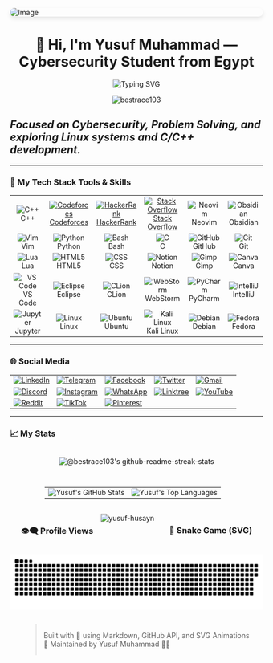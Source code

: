 <img src="https://github.com/user-attachments/assets/bdce8fbe-2f2c-4d0c-8808-44737ea23aab" 
     alt="Image" 
     style="width: 100%; height: 20%; display: block; border-radius: 10px; box-shadow: 0 4px 8px rgba(0,0,0,0.1);">

<h1 align="center">👋 Hi, I'm Yusuf Muhammad — Cybersecurity Student from Egypt</h1>

<p align="center">
  <img src="https://readme-typing-svg.demolab.com?font=Fira+Code&weight=600&size=22&duration=4000&pause=800&center=true&random=false&width=970&height=64&lines=Passionate+about+Cybersecurity+and+Problem+Solving!" alt="Typing SVG" />
</p>

<p align="center">  
    <img src="https://github-trophies.vercel.app/?username=yusuf-husayn&margin-h=10&margin-w=10&theme=algolia" alt="bestrace103" />
</p>

<h2 align="left" color="cornflowerblue">
<span>
    <b>
        <i>
            Focused on Cybersecurity, Problem Solving, and exploring Linux systems and C/C++ development.
        </i>
    </b>
</span>
</h2>

---

### 🧠 My Tech Stack Tools & Skills

<table align="center">

<!-- C++ - Codeforces - HackerRank - StackOverflow - Neovim - Obsidian -->
<tr>
  <td align="center" width="96">
    <img src="https://techstack-generator.vercel.app/cpp-icon.svg" width="65" height="65" alt="C++" />
    <br>C++
  </td>
  <td align="center" width="96">
    <a href="https://codeforces.com/profile/joe1.9">
      <img src="https://raw.githubusercontent.com/rahuldkjain/github-profile-readme-generator/master/src/images/icons/Social/codeforces.svg" height="65" alt="Codeforces" />
      <br>Codeforces
    </a>
  </td>
  <td align="center" width="96">
    <a href="https://www.hackerrank.com/profile/yusufmohammadhu1" target="_blank">
      <img src="https://upload.wikimedia.org/wikipedia/commons/6/65/HackerRank_logo.png" height="65" alt="HackerRank" />
      <br>HackerRank
    </a>
  </td>
  <td align="center" width="96">
    <a href="https://stackoverflow.com/users/28591458/yusuf-mohammad-hussein" target="_blank">
      <img src="https://cdn.jsdelivr.net/gh/devicons/devicon/icons/stackoverflow/stackoverflow-original.svg" height="65" alt="Stack Overflow" />
      <br>Stack Overflow
    </a>
  </td>
  <td align="center" width="96">
    <img src="https://skillicons.dev/icons?i=neovim" width="65" height="65" alt="Neovim" />
    <br>Neovim
  </td>
  <td align="center" width="96">
    <img src="https://skillicons.dev/icons?i=obsidian" width="65" height="65" alt="Obsidian" />
    <br>Obsidian
  </td>
</tr>

<!-- Vim - Python - Bash - C - GitHub - Git -->
<tr>
  <td align="center" width="96">
    <img src="https://skillicons.dev/icons?i=vim" width="65" height="65" alt="Vim" />
    <br>Vim
  </td>
  <td align="center" width="96">
    <img src="https://techstack-generator.vercel.app/python-icon.svg" width="65" height="65" alt="Python" />
    <br>Python
  </td>
  <td align="center" width="96">
    <img src="https://skillicons.dev/icons?i=bash" width="65" height="65" alt="Bash" />
    <br>Bash
  </td>
  <td align="center" width="96">
    <img src="https://skillicons.dev/icons?i=c" width="65" height="65" alt="C" />
    <br>C
  </td>
  <td align="center" width="96">
    <img src="https://techstack-generator.vercel.app/github-icon.svg" width="65" height="65" alt="GitHub" />
    <br>GitHub
  </td>
  <td align="center" width="96">
    <img src="https://user-images.githubusercontent.com/25181517/192108372-f71d70ac-7ae6-4c0d-8395-51d8870c2ef0.png" width="65" height="65" alt="Git" />
    <br>Git
  </td>
</tr>

<!-- Lua - HTML5 - CSS - Notion - Gimp - Canva -->
<tr>
  <td align="center" width="96">
    <img src="https://skillicons.dev/icons?i=lua" width="65" height="65" alt="Lua" />
    <br>Lua
  </td>
  <td align="center" width="96">
    <img src="https://skillicons.dev/icons?i=html" width="65" height="65" alt="HTML5" />
    <br>HTML5
  </td>
  <td align="center" width="96">
    <img src="https://skillicons.dev/icons?i=css" width="65" height="65" alt="CSS" />
    <br>CSS
  </td>
  <td align="center" width="96">
    <img src="https://skillicons.dev/icons?i=notion" width="65" height="65" alt="Notion" />
    <br>Notion
  </td>
  <td align="center" width="96">
    <img src="https://upload.wikimedia.org/wikipedia/commons/4/45/The_GIMP_icon_-_gnome.svg" height="65" alt="Gimp" />
    <br>Gimp
  </td>
  <td align="center" width="96">
    <img src="https://cdn.jsdelivr.net/gh/devicons/devicon/icons/canva/canva-original.svg" width="65" height="65" alt="Canva" />
    <br>Canva
  </td>
</tr>

<!-- VS Code - Eclipse - CLion - WebStorm - PyCharm - IntelliJ -->
<tr>
  <td align="center" width="96">
    <img src="https://skillicons.dev/icons?i=vscode" width="65" height="65" alt="VS Code" />
    <br>VS Code
  </td>
  <td align="center" width="96">
    <img src="https://cdn.jsdelivr.net/npm/simple-icons@v9/icons/eclipseide.svg" width="65" height="65" alt="Eclipse" />
    <br>Eclipse
  </td>
  <td align="center" width="96">
    <img src="https://skillicons.dev/icons?i=clion" width="65" height="65" alt="CLion" />
    <br>CLion
  </td>
  <td align="center" width="96">
    <img src="https://skillicons.dev/icons?i=webstorm" width="65" height="65" alt="WebStorm" />
    <br>WebStorm
  </td>
  <td align="center" width="96">
    <img src="https://skillicons.dev/icons?i=pycharm" width="65" height="65" alt="PyCharm" />
    <br>PyCharm
  </td>
  <td align="center" width="96">
    <img src="https://cdn.jsdelivr.net/gh/devicons/devicon/icons/intellij/intellij-original.svg" width="65" height="65" alt="IntelliJ" />
    <br>IntelliJ
  </td>
</tr>

<!-- Jupyter - Linux - Ubuntu - Kali Linux - Debian - Fedora -->
<tr>
  <td align="center" width="96">
    <img src="https://cdn.jsdelivr.net/gh/devicons/devicon/icons/jupyter/jupyter-original.svg" width="65" height="65" alt="Jupyter" />
    <br>Jupyter
  </td>
  <td align="center" width="96">
    <img src="https://upload.wikimedia.org/wikipedia/commons/3/35/Tux.svg" width="65" height="65" alt="Linux" />
    <br>Linux
  </td>
  <td align="center" width="96">
    <img src="https://skillicons.dev/icons?i=ubuntu" width="65" height="65" alt="Ubuntu" />
    <br>Ubuntu
  </td>
  <td align="center" width="96">
    <img src="https://upload.wikimedia.org/wikipedia/commons/2/2b/Kali-dragon-icon.svg" width="65" height="65" alt="Kali Linux" />
    <br>Kali Linux
  </td>
  <td align="center" width="96">
    <img src="https://skillicons.dev/icons?i=debian" width="65" height="65" alt="Debian" />
    <br>Debian
  </td>
  <td align="center" width="96">
    <img src="https://upload.wikimedia.org/wikipedia/commons/3/3f/Fedora_logo.svg" width="65" height="65" alt="Fedora" />
    <br>Fedora
  </td>
</tr>

</table>

---

### 🌐 Social Media

<table align="center">
  <tr>
    <td>
      <a href="https://www.linkedin.com/in/yusuf-husayn/" target="_blank">
        <img src="https://img.shields.io/static/v1?message=LinkedIn&logo=linkedin&label=&color=0077B5&logoColor=white&style=for-the-badge" alt="LinkedIn"/>
      </a>
    </td>
    <td>
      <a href="https://t.me/Yusuf_Mu_Husayn" target="_blank">
        <img src="https://img.shields.io/static/v1?message=Telegram&logo=telegram&label=&color=2CA5E0&logoColor=white&style=for-the-badge" alt="Telegram"/>
      </a>
    </td>
    <td>
      <a href="https://www.facebook.com/profile.php?id=100092586386026" target="_blank">
        <img src="https://img.shields.io/static/v1?message=Facebook&logo=facebook&label=&color=0077FF&logoColor=white&style=for-the-badge" alt="Facebook"/>
      </a>
    </td>
    <td>
      <a href="https://x.com/hu37151987" target="_blank">
        <img src="https://img.shields.io/static/v1?message=Twitter&logo=twitter&label=&color=1DA1F2&logoColor=white&style=for-the-badge" alt="Twitter"/>
      </a>
    </td>
    <td>
      <a href="mailto:yusufmohammadhussein@gmail.com" target="_blank">
        <img src="https://img.shields.io/static/v1?message=Gmail&logo=gmail&label=&color=D14836&logoColor=white&style=for-the-badge" alt="Gmail"/>
      </a>
    </td>
  </tr>
  <tr>
    <td>
      <a href="https://discord.gg/F6kpfkfyDH" target="_blank">
        <img src="https://img.shields.io/static/v1?message=Discord&logo=discord&label=&color=7289DA&logoColor=white&style=for-the-badge" alt="Discord"/>
      </a>
    </td>
    <td>
      <a href="https://www.instagram.com/yusuf_husayn1.2/" target="_blank">
        <img src="https://img.shields.io/static/v1?message=Instagram&logo=instagram&label=&color=E4405F&logoColor=white&style=for-the-badge" alt="Instagram"/>
      </a>
    </td>
    <td>
      <a href="https://wa.me/201288560851" target="_blank">
        <img src="https://img.shields.io/static/v1?message=WhatsApp&logo=whatsapp&label=&color=25D366&logoColor=white&style=for-the-badge" alt="WhatsApp"/>
      </a>
    </td>
    <td>
      <a href="https://linktr.ee/holy_quran1.9" target="_blank">
        <img src="https://img.shields.io/static/v1?message=Linktree&logo=linktree&label=&color=39E0B8&logoColor=white&style=for-the-badge" alt="Linktree"/>
      </a>
    </td>
    <td>
      <a href="https://www.youtube.com/@joe5128-v5x" target="_blank">
        <img src="https://img.shields.io/static/v1?message=YouTube&logo=youtube&label=&color=FF0000&logoColor=white&style=for-the-badge" alt="YouTube"/>
      </a>
    </td>
  </tr>
  <tr>
    <td>
      <a href="https://www.reddit.com/user/Abyss_Blade" target="_blank">
        <img src="https://img.shields.io/static/v1?message=Reddit&logo=reddit&label=&color=FF4500&logoColor=white&style=for-the-badge" alt="Reddit"/>
      </a>
    </td>
    <td>
      <a href="https://www.tiktok.com/@joe466993" target="_blank">
        <img src="https://img.shields.io/static/v1?message=TikTok&logo=tiktok&label=&color=000000&logoColor=white&style=for-the-badge" alt="TikTok"/>
      </a>
    </td>
    <td>
      <a href="https://www.pinterest.com/yusufmohammadhussein" target="_blank">
        <img src="https://img.shields.io/static/v1?message=Pinterest&logo=pinterest&label=&color=E60023&logoColor=white&style=for-the-badge" alt="Pinterest"/>
      </a>
    </td>
  </tr>
</table>



---

### 📈 My Stats

<div style="display: flex; justify-content: center; gap: 15px; flex-wrap: wrap;">
  <p align="center">
    <img src="https://github-readme-activity-graph.vercel.app/graph?username=yusuf-husayn&theme=react-dark&hide_border=true&hide_title=false&area=true&custom_title=Total%20contribution%20graph%20in%20all%20repo"  width="100%" alt="@bestrace103's github-readme-streak-stats"/>
</p>



<div align="center">
  <table>
    <tr>
      <td>
        <img src="https://github-readme-stats.vercel.app/api?username=yusuf-husayn&show_icons=true&theme=radical" alt="Yusuf's GitHub Stats" />
      </td>
      <td>
        <img src="https://github-readme-stats.vercel.app/api/top-langs/?username=yusuf-husayn&layout=compact&theme=radical" alt="Yusuf's Top Languages" />
      </td>
    </tr>
  </table>
</div>



---

### 👁️‍🗨️ Profile Views

<div align="center">
  <img src="https://komarev.com/ghpvc/?username=yusuf-husayn&label=Profile%20views&color=0e75b6&style=flat" alt="yusuf-husayn" />
</div>



---
### 🐍 Snake Game (SVG)
<img src="https://raw.githubusercontent.com/Ad1tyaPatel/Ad1tyaPatel/output/snake.svg" width = 1500 alt="Snake animation" />

> Built with 🤍 using Markdown, GitHub API, and SVG Animations  
> 🔧 Maintained by Yusuf Muhammad 🥷🏻


